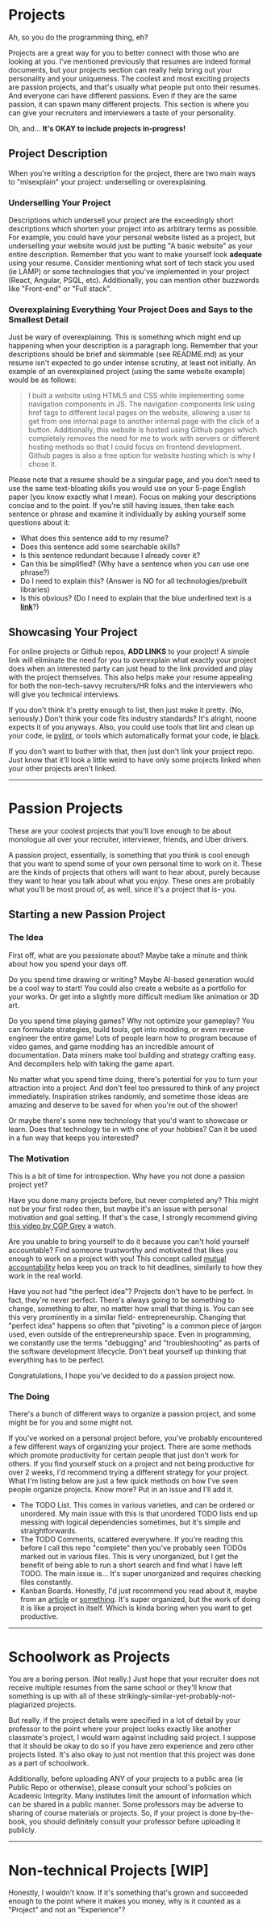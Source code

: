 # Projects
Ah, so you do the programming thing, eh?

Projects are a great way for you to better connect with those who are looking at you.
I've mentioned previously that resumes are indeed formal documents, but your projects section can really help bring out your personality and your uniqueness.
The coolest and most exciting projects are passion projects, and that's usually what people put onto their resumes.
And everyone can have different passions. Even if they are the same passion, it can spawn many different projects.
This section is where you can give your recruiters and interviewers a taste of your personality.

Oh, and...
**It's OKAY to include projects in-progress!**

## Project Description
When you're writing a description for the project, there are two main ways to "misexplain" your project: underselling or overexplaining.

### Underselling Your Project
Descriptions which undersell your project are the exceedingly short descriptions which shorten your project into as arbitrary terms as possible.
For example, you could have your personal website listed as a project, but underselling your website would just be putting "A basic website" as your entire description.
Remember that you want to make yourself look **adequate** using your resume.
Consider mentioning what sort of tech stack you used (ie LAMP) or some technologies that you've implemented in your project (React, Angular, PSQL, etc).
Additionally, you can mention other buzzwords like "Front-end" or "Full stack".

### Overexplaining Everything Your Project Does and Says to the Smallest Detail
Just be wary of overexplaining. This is something which might end up happening when your description is a paragraph long.
Remember that your descriptions should be brief and skimmable (see README.md) as your resume isn't expected to go under intense scrutiny, at least not initially.
An example of an overexplained project (using the same website example) would be as follows:
> I built a website using HTML5 and CSS while implementing some navigation components in JS. The navigation components link using href tags to different local pages on the website, allowing a user to get from one internal page to another internal page with the click of a button. Additionally, this website is hosted using Github pages which completely removes the need for me to work with servers or different hosting methods so that I could focus on frontend development. Github pages is also a free option for website hosting which is why I chose it.

Please note that a resume should be a singular page, and you don't need to use the same text-bloating skills you would use on your 5-page English paper (you know exactly what I mean).
Focus on making your descriptions concise and to the point.
If you're still having issues, then take each sentence or phrase and examine it individually by asking yourself some questions about it:
- What does this sentence add to my resume?
- Does this sentence add some searchable skills?
- Is this sentence redundant because I already cover it?
- Can this be simplified? (Why have a sentence when you can use one phrase?)
- Do I need to explain this? (Answer is NO for all technologies/prebuilt libraries)
- Is this obvious? (Do I need to explain that the blue underlined text is a __[link](https://isitchristmas.com/)__?)

## Showcasing Your Project
For online projects or Github repos, **ADD LINKS** to your project!
A simple link will eliminate the need for you to overexplain what exactly your project does when an interested party can just head to the link provided and play with the project themselves.
This also helps make your resume appealing for both the non-tech-savvy recruiters/HR folks and the interviewers who will give you technical interviews.

If you don't think it's pretty enough to list, then just make it pretty. (No, seriously.)
Don't think your code fits industry standards? It's alright, noone expects it of you anyways. Also, you could use tools that lint and clean up your code, ie [pylint](https://pylint.org/), or tools which automatically format your code, ie [black](https://pypi.org/project/black/).

If you don't want to bother with that, then just don't link your project repo.
Just know that it'll look a little weird to have only some projects linked when your other projects aren't linked.

-----

# Passion Projects
These are your coolest projects that you'll love enough to be about monologue all over your recruiter, interviewer, friends, and Uber drivers.

A passion project, essentially, is something that you think is cool enough that you want to spend some of your own personal time to work on it.
These are the kinds of projects that others will want to hear about, purely because they want to hear you talk about what you enjoy.
These ones are probably what you'll be most proud of, as well, since it's a project that is- you.

## Starting a new Passion Project

### The Idea
First off, what are you passionate about?
Maybe take a minute and think about how you spend your days off.

Do you spend time drawing or writing?
Maybe AI-based generation would be a cool way to start!
You could also create a website as a portfolio for your works.
Or get into a slightly more difficult medium like animation or 3D art.

Do you spend time playing games?
Why not optimize your gameplay?
You can formulate strategies, build tools, get into modding, or even reverse engineer the entire game!
Lots of people learn how to program because of video games, and game modding has an incredible amount of documentation.
Data miners make tool building and strategy crafting easy.
And decompilers help with taking the game apart.

No matter what you spend time doing, there's potential for you to turn your attraction into a project.
And don't feel too pressured to think of any project immediately.
Inspiration strikes randomly, and sometime those ideas are amazing and deserve to be saved for when you're out of the shower!

Or maybe there's some new technology that you'd want to showcase or learn.
Does that technology tie in with one of your hobbies?
Can it be used in a fun way that keeps you interested?

### The Motivation
This is a bit of time for introspection.
Why have you not done a passion project yet?

Have you done many projects before, but never completed any?
This might not be your first rodeo then, but maybe it's an issue with personal motivation and goal setting.
If that's the case, I strongly recommend giving [this video by CGP Grey](https://www.youtube.com/watch?v=NVGuFdX5guE) a watch.

Are you unable to bring yourself to do it because you can't hold yourself accountable?
Find someone trustworthy and motivated that likes you enough to work on a project with you!
This concept called [mutual accountability](https://www.oecd.org/dac/effectiveness/49656340.pdf) helps keep you on track to hit deadlines, similarly to how they work in the real world.

Have you not had "the perfect idea"?
Projects don't have to be perfect.
In fact, they're never perfect.
There's always going to be something to change, something to alter, no matter how small that thing is.
You can see this very prominently in a similar field- entrepreneurship.
Changing that "perfect idea" happens so often that "pivoting" is a common piece of jargon used, even outside of the entrepreneurship space.
Even in programming, we constantly use the terms "debugging" and "troubleshooting" as parts of the software development lifecycle.
Don't beat yourself up thinking that everything has to be perfect.

Congratulations, I hope you've decided to do a passion project now.

### The Doing
There's a bunch of different ways to organize a passion project, and some might be for you and some might not.

If you've worked on a personal project before, you've probably encountered a few different ways of organizing your project.
There are some methods which promote productivity for certain people that just don't work for others.
If you find yourself stuck on a project and not being productive for over 2 weeks, I'd recommend trying a different strategy for your project.
What I'm listing below are just a few quick methods on how I've seen people organize projects.
Know more? Put in an issue and I'll add it.
- The TODO List. This comes in various varieties, and can be ordered or unordered.
My main issue with this is that unordered TODO lists end up messing with logical dependencies sometimes, but it's simple and straightforwards.
- The TODO Comments, scattered everywhere. If you're reading this before I call this repo "complete" then you've probably seen TODOs marked out in various files.
This is very unorganized, but I get the benefit of being able to run a short search and find what I have left TODO.
The main issue is... It's super unorganized and requires checking files constantly.
- Kanban Boards. Honestly, I'd just recommend you read about it, maybe from an [article](https://www.atlassian.com/agile/kanban/kanban-vs-scrum) or [something](https://kanbanize.com/kanban-resources/getting-started/what-is-kanban-board).
It's super organized, but the work of doing it is like a project in itself. Which is kinda boring when you want to get productive.

-----

# Schoolwork as Projects
You are a boring person. (Not really.)
Just hope that your recruiter does not receive multiple resumes from the same school or they'll know that something is up with all of these strikingly-similar-yet-probably-not-plagiarized projects.

But really, if the project details were specified in a lot of detail by your professor to the point where your project looks exactly like another classmate's project, I would warn against including said project.
I suppose that it should be okay to do so if you have zero experience and zero other projects listed.
It's also okay to just not mention that this project was done as a part of schoolwork.

Additionally, before uploading ANY of your projects to a public area (ie Public Repo or otherwise), please consult your school's policies on Academic Integrity.
Many institutes limit the amount of information which can be shared in a public manner.
Some professors may be adverse to sharing of course materials or projects.
So, if your project is done by-the-book, you should definitely consult your professor before uploading it publicly.

-----

# Non-technical Projects [WIP]
Honestly, I wouldn't know.
If it's something that's grown and succeeded enough to the point where it makes you money, why is it counted as a "Project" and not an "Experience"?

